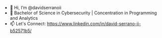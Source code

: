 - 👋 Hi, I’m @davidserranoii
- 💞️ Bachelor of Science in Cybersecurity | Concentration in Programming and Analytics
- 📫 Let's Connect: https://www.linkedin.com/in/david-serrano-ii-b52571b5/

<!---
davidserranoii/davidserranoii is a ✨ special ✨ repository because its `README.md` (this file) appears on your GitHub profile.
You can click the Preview link to take a look at your changes.
--->
